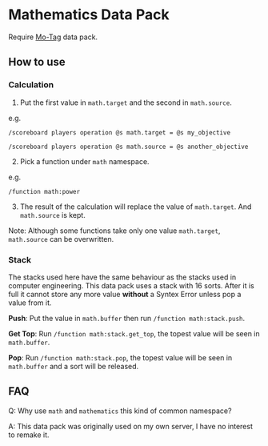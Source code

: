 # Mathematics Data Pack

Require [Mo-Tag](https://github.com/Windyera/Mo-Tag-Data-Pack) data pack.

## How to use

### Calculation

1. Put the first value in `math.target` and the second in `math.source`.

e.g.

`/scoreboard players operation @s math.target = @s my_objective`

`/scoreboard players operation @s math.source = @s another_objective`

2. Pick a function under `math` namespace.

e.g.

`/function math:power`

3. The result of the calculation will replace the value of `math.target`. And `math.source` is kept.

Note: Although some functions take only one value `math.target`, `math.source` can be overwritten.

### Stack

The stacks used here have the same behaviour as the stacks used in computer engineering. This data pack uses a stack with 16 sorts. After it is full it cannot store any more value **without** a Syntex Error unless pop a value from it.

**Push**: Put the value in `math.buffer` then run `/function math:stack.push`.

**Get Top**: Run `/function math:stack.get_top`, the topest value will be seen in `math.buffer`.

**Pop**: Run `/function math:stack.pop`, the topest value will be seen in `math.buffer` and a sort will be released.

## FAQ

Q: Why use `math` and `mathematics` this kind of common namespace?

A: This data pack was originally used on my own server, I have no interest to remake it.
